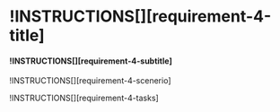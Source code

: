 # !INSTRUCTIONS[][requirement-4-title]

#### !INSTRUCTIONS[][requirement-4-subtitle]

!INSTRUCTIONS[][requirement-4-scenerio]

!INSTRUCTIONS[][requirement-4-tasks]